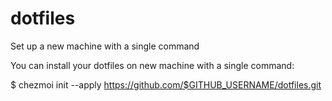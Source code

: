 # dotfiles
Set up a new machine with a single command

You can install your dotfiles on new machine with a single command:

$ chezmoi init --apply https://github.com/$GITHUB_USERNAME/dotfiles.git
